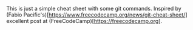 This is just a simple cheat sheet with some git commands.
Inspired by (Fabio Pacific's)[https://www.freecodecamp.org/news/git-cheat-sheet/] excellent post at (FreeCodeCamp)[https://freecodecamp.org].
